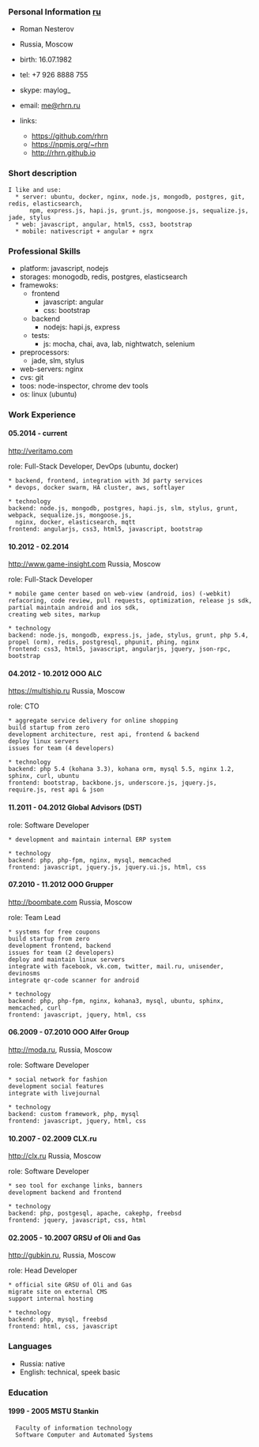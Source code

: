 ### Personal Information [ru](/resume-ru)

  * Roman Nesterov
  * Russia, Moscow
  * birth: 16.07.1982
  * tel: +7 926 8888 755
  * skype: maylog_
  * email: me@rhrn.ru

  * links:
    * https://github.com/rhrn
    * https://npmjs.org/~rhrn
    * http://rhrn.github.io

### Short description

```
I like and use:
  * server: ubuntu, docker, nginx, node.js, mongodb, postgres, git, redis, elasticsearch,
      npm, express.js, hapi.js, grunt.js, mongoose.js, sequalize.js, jade, stylus
  * web: javascript, angular, html5, css3, bootstrap
  * mobile: nativescript + angular + ngrx
```

### Professional Skills

  * platform: javascript, nodejs
  * storages: monogodb, redis, postgres, elasticsearch
  * framewoks:
    * frontend
      * javascript: angular
      * css: bootstrap
    * backend
      * nodejs: hapi.js, express
    * tests:
      * js: mocha, chai, ava, lab, nightwatch, selenium
  * preprocessors:
    * jade, slm, stylus
  * web-servers: nginx
  * cvs: git
  * toos: node-inspector, chrome dev tools
  * os: linux (ubuntu)

### Work Experience

#### 05.2014 - current

  http://veritamo.com

  role: Full-Stack Developer, DevOps (ubuntu, docker)

  ```
  * backend, frontend, integration with 3d party services
  * devops, docker swarm, HA cluster, aws, softlayer
  ```

  ```
  * technology
  backend: node.js, mongodb, postgres, hapi.js, slm, stylus, grunt, webpack, sequalize.js, mongoose.js,
    nginx, docker, elasticsearch, mqtt
  frontend: angularjs, css3, html5, javascript, bootstrap
  ```

#### 10.2012 - 02.2014

  http://www.game-insight.com Russia, Moscow

  role: Full-Stack Developer

  ```
  * mobile game center based on web-view (android, ios) (-webkit)
  refacoring, code review, pull requests, optimization, release js sdk, partial maintain android and ios sdk,
  creating web sites, markup
  ```

  ```
  * technology
  backend: node.js, mongodb, express.js, jade, stylus, grunt, php 5.4, propel (orm), redis, postgresql, phpunit, phing, nginx
  frontend: css3, html5, javascript, angularjs, jquery, json-rpc, bootstrap
  ```

#### 04.2012 - 10.2012 OOO ALC

  https://multiship.ru Russia, Moscow

  role: CTO

  ```
  * aggregate service delivery for online shopping
  build startup from zero
  development architecture, rest api, frontend & backend
  deploy linux servers
  issues for team (4 developers)
  ```

  ```
  * technology
  backend: php 5.4 (kohana 3.3), kohana orm, mysql 5.5, nginx 1.2, sphinx, curl, ubuntu
  frontend: bootstrap, backbone.js, underscore.js, jquery.js, require.js, rest api & json
  ```

#### 11.2011 - 04.2012 Global Advisors (DST)

  role: Software Developer

  ```
  * development and maintain internal ERP system
  ```

  ```
  * technology
  backend: php, php-fpm, nginx, mysql, memcached
  frontend: javascript, jquery.js, jquery.ui.js, html, css
  ```

#### 07.2010 - 11.2012 OOO Grupper

  http://boombate.com Russia, Moscow

  role: Team Lead

  ```
  * systems for free coupons
  build startup from zero
  development frontend, backend
  issues for team (2 developers)
  deploy and maintain linux servers
  integrate with facebook, vk.com, twitter, mail.ru, unisender, devinosms
  integrate qr-code scanner for android
  ```

  ```
  * technology
  backend: php, php-fpm, nginx, kohana3, mysql, ubuntu, sphinx, memcached, curl
  frontend: javascript, jquery, html, css
  ```

#### 06.2009 - 07.2010 OOO Alfer Group

  http://moda.ru, Russia, Moscow

  role: Software Developer

  ```
  * social network for fashion
  development social features
  integrate with livejournal
  ```

  ```
  * technology
  backend: custom framework, php, mysql
  frontend: javascript, jquery, html, css
  ```

#### 10.2007 - 02.2009 CLX.ru

  http://clx.ru Russia, Moscow

  role: Software Developer

  ```
  * seo tool for exchange links, banners
  development backend and frontend
  ```

  ```
  * technology
  backend: php, postgesql, apache, cakephp, freebsd
  frontend: jquery, javascript, css, html
  ```

#### 02.2005 - 10.2007 GRSU of Oli and Gas

  http://gubkin.ru, Russia, Moscow

  role: Head Developer

  ```
  * official site GRSU of Oli and Gas
  migrate site on external CMS
  support internal hosting
  ```

  ```
  * technology
  backend: php, mysql, freebsd
  frontend: html, css, javascript
  ```

### Languages
  * Russia: native
  * English: technical, speek basic

### Education

#### 1999 - 2005 MSTU Stankin

  ```
    Faculty of information technology
    Software Computer and Automated Systems
  ```
